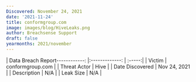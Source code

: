 ```yaml
---
Discovered: November 24, 2021
date: '2021-11-24'
title: conformgroup.com
image: images/blog/HiveLeaks.png
author: Breachsense Support
draft: false
yearmonths: 2021/november
---
```


| Data Breach Report------------:   |:-------------:    | :-----:|
| Victim    | conformgroup.com      | 
| Threat Actor    | Hive      | 
| Date Discovered    | Nov 24, 2021      | 
| Description    | N/A      | 
| Leak Size    | N/A      | 


